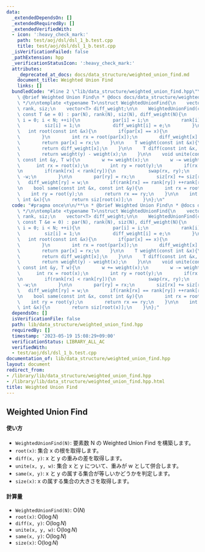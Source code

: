 ```yaml
---
data:
  _extendedDependsOn: []
  _extendedRequiredBy: []
  _extendedVerifiedWith:
  - icon: ':heavy_check_mark:'
    path: test/aoj/dsl/dsl_1_b.test.cpp
    title: test/aoj/dsl/dsl_1_b.test.cpp
  _isVerificationFailed: false
  _pathExtension: hpp
  _verificationStatusIcon: ':heavy_check_mark:'
  attributes:
    _deprecated_at_docs: docs/data_structure/weighted_union_find.md
    document_title: Weighted Union Find
    links: []
  bundledCode: "#line 2 \"lib/data_structure/weighted_union_find.hpp\"\n\n/**\n *\
    \ @brief Weighted Union Find\n * @docs docs/data_structure/weighted_union_find.md\n\
    \ */\n\ntemplate <typename T>\nstruct WeightedUnionFind{\n    vector<int> par,\
    \ rank, siz;\n    vector<T> diff_weight;\n\n    WeightedUnionFind(const int &N,\
    \ const T &e = 0) : par(N), rank(N), siz(N), diff_weight(N){\n        for(int\
    \ i = 0; i < N; ++i){\n            par[i] = i;\n            rank[i] = 0;\n   \
    \         siz[i] = 1;\n            diff_weight[i] = e;\n        }\n    }\n\n \
    \   int root(const int &x){\n        if(par[x] == x){\n            return x;\n\
    \        }\n        int rx = root(par[x]);\n        diff_weight[x] += diff_weight[par[x]];\n\
    \        return par[x] = rx;\n    }\n\n    T weight(const int &x){\n        root(x);\n\
    \        return diff_weight[x];\n    }\n\n    T diff(const int &x, const int &y){\n\
    \        return weight(y) - weight(x);\n    }\n\n    void unite(const int &x,\
    \ const int &y, T w){\n        w += weight(x);\n        w -= weight(y);\n\n  \
    \      int rx = root(x);\n        int ry = root(y);\n        if(rx == ry) return;\n\
    \n        if(rank[rx] < rank[ry]){\n            swap(rx, ry);\n            w =\
    \ -w;\n        }\n\n        par[ry] = rx;\n        siz[rx] += siz[ry];\n     \
    \   diff_weight[ry] = w;\n        if(rank[rx] == rank[ry]) ++rank[rx];\n    }\n\
    \n    bool same(const int &x, const int &y){\n        int rx = root(x);\n    \
    \    int ry = root(y);\n        return rx == ry;\n    }\n\n    int size(const\
    \ int &x){\n        return siz[root(x)];\n    }\n};\n"
  code: "#pragma once\n\n/**\n * @brief Weighted Union Find\n * @docs docs/data_structure/weighted_union_find.md\n\
    \ */\n\ntemplate <typename T>\nstruct WeightedUnionFind{\n    vector<int> par,\
    \ rank, siz;\n    vector<T> diff_weight;\n\n    WeightedUnionFind(const int &N,\
    \ const T &e = 0) : par(N), rank(N), siz(N), diff_weight(N){\n        for(int\
    \ i = 0; i < N; ++i){\n            par[i] = i;\n            rank[i] = 0;\n   \
    \         siz[i] = 1;\n            diff_weight[i] = e;\n        }\n    }\n\n \
    \   int root(const int &x){\n        if(par[x] == x){\n            return x;\n\
    \        }\n        int rx = root(par[x]);\n        diff_weight[x] += diff_weight[par[x]];\n\
    \        return par[x] = rx;\n    }\n\n    T weight(const int &x){\n        root(x);\n\
    \        return diff_weight[x];\n    }\n\n    T diff(const int &x, const int &y){\n\
    \        return weight(y) - weight(x);\n    }\n\n    void unite(const int &x,\
    \ const int &y, T w){\n        w += weight(x);\n        w -= weight(y);\n\n  \
    \      int rx = root(x);\n        int ry = root(y);\n        if(rx == ry) return;\n\
    \n        if(rank[rx] < rank[ry]){\n            swap(rx, ry);\n            w =\
    \ -w;\n        }\n\n        par[ry] = rx;\n        siz[rx] += siz[ry];\n     \
    \   diff_weight[ry] = w;\n        if(rank[rx] == rank[ry]) ++rank[rx];\n    }\n\
    \n    bool same(const int &x, const int &y){\n        int rx = root(x);\n    \
    \    int ry = root(y);\n        return rx == ry;\n    }\n\n    int size(const\
    \ int &x){\n        return siz[root(x)];\n    }\n};"
  dependsOn: []
  isVerificationFile: false
  path: lib/data_structure/weighted_union_find.hpp
  requiredBy: []
  timestamp: '2023-05-19 15:08:29+09:00'
  verificationStatus: LIBRARY_ALL_AC
  verifiedWith:
  - test/aoj/dsl/dsl_1_b.test.cpp
documentation_of: lib/data_structure/weighted_union_find.hpp
layout: document
redirect_from:
- /library/lib/data_structure/weighted_union_find.hpp
- /library/lib/data_structure/weighted_union_find.hpp.html
title: Weighted Union Find
---
```

## Weighted Union Find

#### 使い方

- `WeightedUnionFind(N)`: 要素数 N の Weighted Union Find を構築します。
- `root(x)`: 集合 x の根を取得します。
- `diff(x, y)`: x と y の重みの差を取得します。
- `unite(x, y, w)`: 集合 x と y について、重みが w として併合します。
- `same(x, y)`: x と y の属する集合が等しいかどうかを判定します。
- `size(x)`: x の属する集合の大きさを取得します。

#### 計算量

- `WeightedUnionFind(N)`: $\mathrm{O}(N)$
- `root(x)`: $\mathrm{O}(\log N)$
- `diff(x, y)`: $\mathrm{O}(\log N)$
- `unite(x, y, w)`: $\mathrm{O}(\log N)$
- `same(x, y)`: $\mathrm{O}(\log N)$
- `size(x)`: $\mathrm{O}(\log N)$
